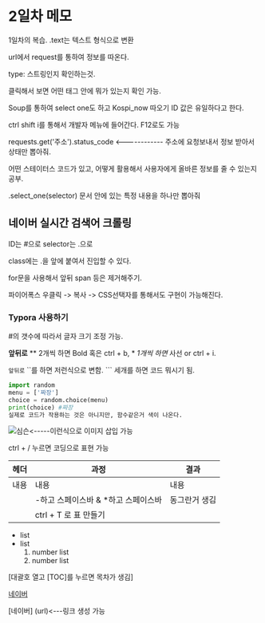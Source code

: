 # 2일차 메모

1일차의 복습. .text는 텍스트 형식으로 변환

url에서 request를 통하여 정보를 따온다.

type: 스트링인지 확인하는것.

클릭해서 보면 어떤 태그 안에 뭐가 있는지 확인 가능.

Soup를 통하여 select one도 하고 Kospi_now 따오기 ID 값은 유일하다고 한다.

ctrl shift i를 통해서 개발자 메뉴에 들어간다. F12로도 가능

requests.get('주소').status_code <------------ 주소에 요청보내서 정보 받아서 상태만 뽑아줘.

어떤 스테이터스 코드가 있고, 어떻게 활용해서 사용자에게 올바른 정보를 줄 수 있는지 공부.

.select_one(selector) 문서 안에 있는 특정 내용을 하나만 뽑아줘

## 네이버 실시간 검색어 크롤링

ID는 #으로 selector는 .으로

class에는 .을 앞에 붙여서 진입할 수 있다.

for문을 사용해서 앞뒤 span 등은 제거해주기.

파이어폭스 우클릭 -> 복사 -> CSS선택자를 통해서도 구현이 가능해진다.

### Typora 사용하기

#의 갯수에 따라서 글자 크기 조정 가능.

**앞뒤로** ** 2개씩 하면 Bold 혹은 ctrl + b, * *1개씩 하면* 사선 or ctrl + i.

`앞뒤로` ``를 하면 저런식으로 변함. ``` 세개를 하면 코드 뭐시기 됨.

```python
import random
menu = ['짜장']
choice = random.choice(menu)
print(choice) #짜장
실제로 코드가 작용하는 것은 아니지만, 함수같은거 색이 나온다.
```

![심슨]()<-----이런식으로 이미지 삽입 가능

ctrl + / 누르면 코딩으로 표현 가능

| 헤더 | 과정                                | 결과          |
| ---- | ----------------------------------- | ------------- |
| 내용 | 내용                                | 내용          |
|      | -하고 스페이스바 & *하고 스페이스바 | 동그란거 생김 |
|      | ctrl + T 로 표 만들기               |               |

- list
- list
  1. number list
  2. number list


[대괄호 열고 [TOC]를 누르면 목차가 생김]

[네이버](www.naver.com)

[네이버] (url)<---링크 생성 가능
